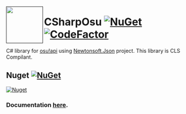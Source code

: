 <a href=""><img src="https://dl.dropboxusercontent.com/s/gituqfcsj9ugnzg/Favicon.gif" align="left" height="100" width="100" ></a>
# CSharpOsu [![NuGet](https://img.shields.io/nuget/dt/CSharpOSU.svg)]() [![CodeFactor](https://www.codefactor.io/repository/github/xferno2/csharposu/badge)](https://www.codefactor.io/repository/github/xferno2/csharposu)
C# library for [osu!api](https://github.com/ppy/osu-api/wiki)
using [Newtonsoft.Json](https://github.com/JamesNK/Newtonsoft.Json) project. This library is CLS Compilant.

## Nuget [![NuGet](https://img.shields.io/nuget/v/CSharpOsu.svg)](https://www.nuget.org/packages/CSharpOSU)
[![Nuget](https://i.gyazo.com/b01edf11d69900d707d5fed3cad5081f.png)](https://www.nuget.org/packages/CSharpOSU)

### Documentation [here](https://xferno2.github.io/CSharpOsu/).
